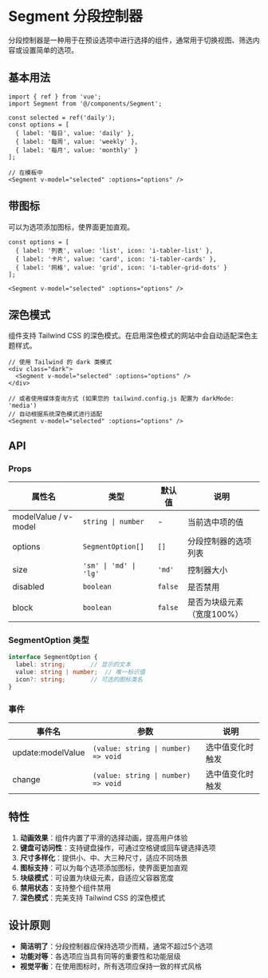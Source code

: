 # Segment 分段控制器

分段控制器是一种用于在预设选项中进行选择的组件，通常用于切换视图、筛选内容或设置简单的选项。

## 基本用法

```tsx
import { ref } from 'vue';
import Segment from '@/components/Segment';

const selected = ref('daily');
const options = [
  { label: '每日', value: 'daily' },
  { label: '每周', value: 'weekly' },
  { label: '每月', value: 'monthly' }
];

// 在模板中
<Segment v-model="selected" :options="options" />
```

## 带图标

可以为选项添加图标，使界面更加直观。

```tsx
const options = [
  { label: '列表', value: 'list', icon: 'i-tabler-list' },
  { label: '卡片', value: 'card', icon: 'i-tabler-cards' },
  { label: '网格', value: 'grid', icon: 'i-tabler-grid-dots' }
];

<Segment v-model="selected" :options="options" />
```

## 深色模式

组件支持 Tailwind CSS 的深色模式。在启用深色模式的网站中会自动适配深色主题样式。

```tsx
// 使用 Tailwind 的 dark 类模式
<div class="dark">
  <Segment v-model="selected" :options="options" />
</div>

// 或者使用媒体查询方式 (如果您的 tailwind.config.js 配置为 darkMode: 'media')
// 自动根据系统深色模式进行适配
<Segment v-model="selected" :options="options" />
```

## API

### Props

| 属性名 | 类型 | 默认值 | 说明 |
| ----- | ----- | ----- | ----- |
| modelValue / v-model | `string \| number` | - | 当前选中项的值 |
| options | `SegmentOption[]` | `[]` | 分段控制器的选项列表 |
| size | `'sm' \| 'md' \| 'lg'` | `'md'` | 控制器大小 |
| disabled | `boolean` | `false` | 是否禁用 |
| block | `boolean` | `false` | 是否为块级元素（宽度100%） |

### SegmentOption 类型

```typescript
interface SegmentOption {
  label: string;       // 显示的文本
  value: string | number;  // 唯一标识值
  icon?: string;       // 可选的图标类名
}
```

### 事件

| 事件名 | 参数 | 说明 |
| ----- | ----- | ----- |
| update:modelValue | `(value: string \| number) => void` | 选中值变化时触发 |
| change | `(value: string \| number) => void` | 选中值变化时触发 |

## 特性

1. **动画效果**：组件内置了平滑的选择动画，提高用户体验
2. **键盘可访问性**：支持键盘操作，可通过空格键或回车键选择选项
3. **尺寸多样化**：提供小、中、大三种尺寸，适应不同场景
4. **图标支持**：可以为每个选项添加图标，使界面更加直观
5. **块级模式**：可设置为块级元素，自适应父容器宽度
6. **禁用状态**：支持整个组件禁用
7. **深色模式**：完美支持 Tailwind CSS 的深色模式

## 设计原则

- **简洁明了**：分段控制器应保持选项少而精，通常不超过5个选项
- **功能对等**：各选项应当具有同等的重要性和功能层级
- **视觉平衡**：在使用图标时，所有选项应保持一致的样式风格
